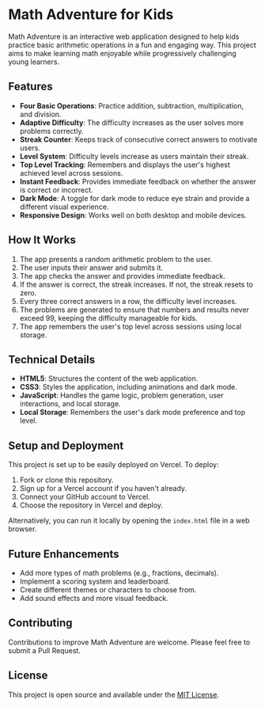 # Math Adventure for Kids

Math Adventure is an interactive web application designed to help kids practice basic arithmetic operations in a fun and engaging way. This project aims to make learning math enjoyable while progressively challenging young learners.

## Features

- **Four Basic Operations**: Practice addition, subtraction, multiplication, and division.
- **Adaptive Difficulty**: The difficulty increases as the user solves more problems correctly.
- **Streak Counter**: Keeps track of consecutive correct answers to motivate users.
- **Level System**: Difficulty levels increase as users maintain their streak.
- **Top Level Tracking**: Remembers and displays the user's highest achieved level across sessions.
- **Instant Feedback**: Provides immediate feedback on whether the answer is correct or incorrect.
- **Dark Mode**: A toggle for dark mode to reduce eye strain and provide a different visual experience.
- **Responsive Design**: Works well on both desktop and mobile devices.

## How It Works

1. The app presents a random arithmetic problem to the user.
2. The user inputs their answer and submits it.
3. The app checks the answer and provides immediate feedback.
4. If the answer is correct, the streak increases. If not, the streak resets to zero.
5. Every three correct answers in a row, the difficulty level increases.
6. The problems are generated to ensure that numbers and results never exceed 99, keeping the difficulty manageable for kids.
7. The app remembers the user's top level across sessions using local storage.

## Technical Details

- **HTML5**: Structures the content of the web application.
- **CSS3**: Styles the application, including animations and dark mode.
- **JavaScript**: Handles the game logic, problem generation, user interactions, and local storage.
- **Local Storage**: Remembers the user's dark mode preference and top level.

## Setup and Deployment

This project is set up to be easily deployed on Vercel. To deploy:

1. Fork or clone this repository.
2. Sign up for a Vercel account if you haven't already.
3. Connect your GitHub account to Vercel.
4. Choose the repository in Vercel and deploy.

Alternatively, you can run it locally by opening the `index.html` file in a web browser.

## Future Enhancements

- Add more types of math problems (e.g., fractions, decimals).
- Implement a scoring system and leaderboard.
- Create different themes or characters to choose from.
- Add sound effects and more visual feedback.

## Contributing

Contributions to improve Math Adventure are welcome. Please feel free to submit a Pull Request.

## License

This project is open source and available under the [MIT License](LICENSE).
